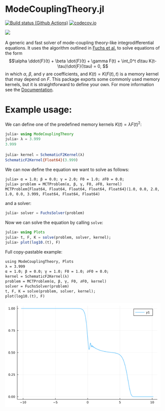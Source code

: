 # ModeCouplingTheory.jl
[![Build status (Github Actions)](https://github.com/IlianPihlajamaa/ModeCouplingTheory.jl/workflows/CI/badge.svg)](https://github.com/IlianPihlajamaa/ModeCouplingTheory.jl/actions)
[![codecov.io](http://codecov.io/github/IlianPihlajamaa/ModeCouplingTheory.jl/coverage.svg?branch=main)](http://codecov.io/github/IlianPihlajamaa/ModeCouplingTheory.jl?branch=main)
<!--- [![](https://img.shields.io/badge/docs-stable-blue.svg)](https://IlianPihlajamaa.github.io/ModeCouplingTheory.jl/stable)-->
[![](https://img.shields.io/badge/docs-dev-blue.svg)](https://IlianPihlajamaa.github.io/ModeCouplingTheory.jl/dev)

A generic and fast solver of mode-coupling theory-like integrodifferential equations. It uses the algorithm outlined in [Fuchs et al.](https://iopscience.iop.org/article/10.1088/0953-8984/3/26/022/meta) to solve equations of the form
$$\alpha \ddot{F}(t) + \beta \dot{F}(t) + \gamma F(t) + \int_0^t d\tau K(t-\tau)\dot{F}(\tau) = 0, $$
in which $\alpha$, $\beta$, and $\gamma$ are coefficients, and $K(t) = K(F(t), t)$ is a memory kernel that may depend on $F$. This package exports some commonly used memory kernels, but it is straightforward to define your own. For more information see the [Documentation](https://IlianPihlajamaa.github.io/ModeCouplingTheory.jl/dev).

# Example usage:

We can define one of the predefined memory kernels $K(t) = \lambda F(t)^2$:
```julia
julia> using ModeCouplingTheory
julia> λ = 3.999
3.999

julia> kernel = SchematicF2Kernel(λ)
SchematicF2Kernel{Float64}(3.999)
```

We can now define the equation we want to solve as follows:

```
julia> α = 1.0; β = 0.0; γ = 2.0; F0 = 1.0; ∂F0 = 0.0;
julia> problem = MCTProblem(α, β, γ, F0, ∂F0, kernel)
MCTProblem{Float64, Float64, Float64, Float64, Float64}(1.0, 0.0, 2.0, 1.0, 0.0, 3.999, Float64, Float64, Float64)
```
and a solver:

```julia
julia> solver = FuchsSolver(problem)
```

Now we can solve the equation by calling `solve`:

```julia
julia> using Plots
julia> t, F, K = solve(problem, solver, kernel);
julia> plot(log10.(t), F)
```

Full copy-pastable example:

```
using ModeCouplingTheory, Plots
λ = 3.999
α = 1.0; β = 0.0; γ = 1.0; F0 = 1.0; ∂F0 = 0.0;
kernel = SchematicF2Kernel(λ)
problem = MCTProblem(α, β, γ, F0, ∂F0, kernel)
solver = FuchsSolver(problem)
t, F, K = solve(problem, solver, kernel);
plot(log10.(t), F)
```

![image](readmefig.png)

